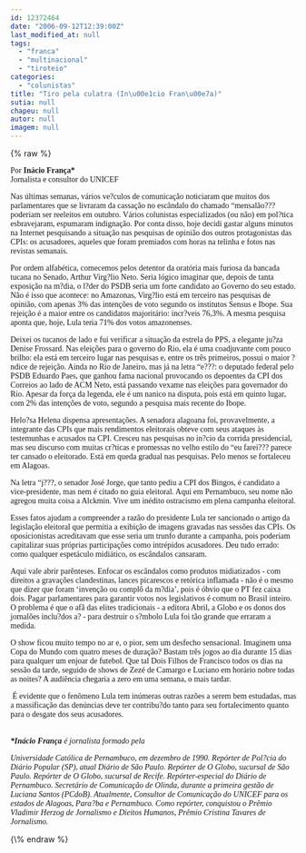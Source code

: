 ```yaml
---
id: 12372464
date: "2006-09-12T12:39:00Z"
last_modified_at: null
tags:
  - "franca"
  - "multinacional"
  - "tiroteio"
categories:
  - "colunistas"
title: "Tiro pela culatra (In\u00e1cio Fran\u00e7a)"
sutia: null
chapeu: null
autor: null
imagem: null
---
```

{\% raw %}
<p><P><FONT face=Verdana>Por <STRONG>Inácio França*</STRONG><BR>Jornalista e consultor do UNICEF</FONT></P></p>
<p><P><FONT face=Verdana>Nas últimas semanas, vários ve?culos de comunicação noticiaram que muitos dos parlamentares que se livraram da cassação no escândalo do chamado “mensalão??? poderiam ser reeleitos em outubro. Vários colunistas especializados (ou não) em pol?tica esbravejaram, espumaram indignação. Por conta disso, hoje decidi gastar alguns minutos na Internet pesquisando a situação nas pesquisas de opinião dos outros protagonistas das CPIs: os acusadores, aqueles que foram premiados com horas na telinha e fotos nas revistas semanais.</FONT></P></p>
<p><P><FONT face=Verdana>Por ordem alfabética, comecemos pelos detentor da oratória mais furiosa da bancada tucana no Senado, Arthur Virg?lio Neto. Seria lógico imaginar que, depois de tanta exposição na m?dia, o l?der do PSDB seria um forte candidato ao Governo do seu estado. Não é isso que acontece: no Amazonas, Virg?lio está em terceiro nas pesquisas de opinião, com apenas 3% das intenções de voto segundo os institutos Sensus e Ibope. Sua rejeição é a maior entre os candidatos majoritário: incr?veis 76,3%. A mesma pesquisa aponta que, hoje, Lula teria 71% dos votos amazonenses.</FONT></P></p>
<p><P><FONT face=Verdana>Deixei os tucanos de lado e fui verificar a situação da estrela do PPS, a elegante ju?za Denise Frossard. Nas eleições para o governo do Rio, ela é uma coadjuvante com pouco brilho: ela está em terceiro lugar nas pesquisas e, entre os três primeiros, possui o maior ?ndice de rejeição. Ainda no Rio de Janeiro, mas já na letra “e???: o deputado federal pelo PSDB Eduardo Paes, que ganhou fama nacional provocando os depoentes da CPI dos Correios ao lado de ACM Neto, está passando vexame nas eleições para governador do Rio. Apesar da força da legenda, ele é um nanico na disputa, pois está em quinto lugar, com 2% das intenções de voto, segundo a pesquisa mais recente do Ibope.</FONT></P></p>
<p><P><FONT face=Verdana>Helo?sa Helena dispensa apresentações. A senadora alagoana foi, provavelmente, a integrante das CPIs que mais rendimentos eleitorais obteve com seus ataques às testemunhas e acusados na CPI. Cresceu nas pesquisas no in?cio da corrida presidencial, mas seu discurso com muitas cr?ticas e promessas no velho estilo do “eu farei??? parece ter cansado o eleitorado. Está em queda gradual nas pesquisas. Pelo menos se fortaleceu em Alagoas.</FONT></P></p>
<p><P><FONT face=Verdana>Na letra “j???, o senador José Jorge, que tanto pediu a CPI dos Bingos, é candidato a vice-presidente, mas nem é citado no guia eleitoral. Aqui em Pernambuco, seu nome não agregou muita coisa a Alckmin. Vive um inédito ostracismo em plena campanha eleitoral.</FONT></P></p>
<p><P><FONT face=Verdana>Esses fatos ajudam a compreender a razão do presidente Lula ter sancionado o artigo da legislação eleitoral que permitia a exibição de imagens gravadas nas sessões das CPIs. Os oposicionistas acreditavam que esse seria um trunfo durante a campanha, pois poderiam capitalizar suas próprias participações como intrépidos acusadores. Deu tudo errado: como qualquer espetáculo midiático, os escândalos cansaram. </FONT></P></p>
<p><P><FONT face=Verdana>Aqui vale abrir parênteses. Enfocar os escândalos como produtos midiatizados - com direitos a gravações clandestinas, lances picarescos e retórica inflamada - não é o mesmo que dizer que foram ‘invenção ou complô da m?dia’, pois é óbvio que o PT fez caixa dois. Pagar parlamentares para garantir votos nos legislativos é comum no Brasil inteiro. O problema é que o afã das elites tradicionais - a editora Abril, a Globo e os donos dos jornalões inclu?dos a? - para destruir o s?mbolo Lula foi tão grande que erraram a medida.</FONT></P></p>
<p><P><FONT face=Verdana>O show ficou muito tempo no ar e, o pior, sem um desfecho sensacional. Imaginem uma Copa do Mundo com quatro meses de duração? Bastam três jogos ao dia durante 15 dias para qualquer um enjoar de futebol. Que tal Dois Filhos de Francisco todos os dias na sessão da tarde, seguido de shows de Zezé de Camargo e Luciano em horário nobre todas as noites? A audiência chegaria a zero em uma semana, o mais tardar.</FONT></P></p>
<p><P><FONT face=Verdana>&nbsp;É evidente que o fenômeno Lula tem inúmeras outras razões a serem bem estudadas, mas a massificação das denúncias deve ter contribu?do tanto para seu fortalecimento quanto para o desgate dos seus acusadores.&nbsp; </FONT></P></p>
<p><P><BR><FONT face=Verdana><EM><STRONG>*Inácio França</STRONG> é jornalista&nbsp;formado pela</p>
<p> Universidade Católica de Pernambuco, em dezembro de 1990. Repórter de Pol?cia do Diário Popular (SP), atual Diário de São Paulo. Repórter de O Globo, sucursal de São Paulo. Repórter de O Globo, sucursal de Recife. Repórter-especial do Diário de Pernambuco. Secretário de Comunicação de Olinda, durante a primeira gestão de Luciana Santos (PCdoB). Atualmente, Consultor de Comunicação do UNICEF para os estados de Alagoas, Para?ba e Pernambuco. Como repórter, conquistou o Prêmio Vladimir Herzog de Jornalismo e Dieitos Humanos, Prêmio Cristina Tavares de Jornalismo.</EM></FONT></P> </p>
{\% endraw %}